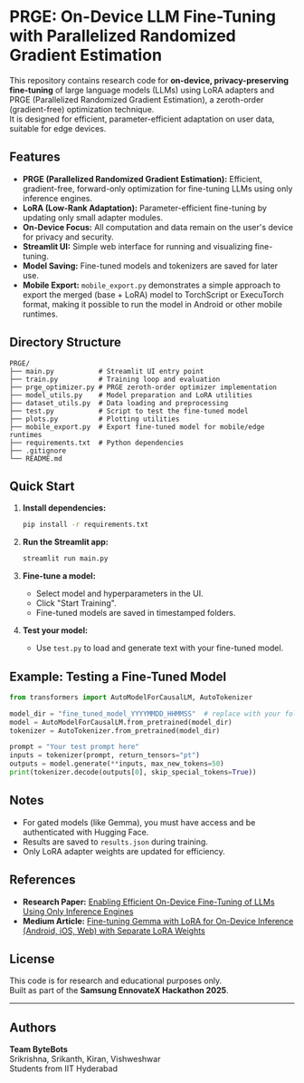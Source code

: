 # PRGE: On-Device LLM Fine-Tuning with Parallelized Randomized Gradient Estimation

This repository contains research code for **on-device, privacy-preserving fine-tuning** of large language models (LLMs) using LoRA adapters and PRGE (Parallelized Randomized Gradient Estimation), a zeroth-order (gradient-free) optimization technique.  
It is designed for efficient, parameter-efficient adaptation on user data, suitable for edge devices.

## Features

- **PRGE (Parallelized Randomized Gradient Estimation):** Efficient, gradient-free, forward-only optimization for fine-tuning LLMs using only inference engines.
- **LoRA (Low-Rank Adaptation):** Parameter-efficient fine-tuning by updating only small adapter modules.
- **On-Device Focus:** All computation and data remain on the user's device for privacy and security.
- **Streamlit UI:** Simple web interface for running and visualizing fine-tuning.
- **Model Saving:** Fine-tuned models and tokenizers are saved for later use.
- **Mobile Export:** `mobile_export.py` demonstrates a simple approach to export the merged (base + LoRA) model to TorchScript or ExecuTorch format, making it possible to run the model in Android or other mobile runtimes.

## Directory Structure

```
PRGE/
├── main.py           # Streamlit UI entry point
├── train.py          # Training loop and evaluation
├── prge_optimizer.py # PRGE zeroth-order optimizer implementation
├── model_utils.py    # Model preparation and LoRA utilities
├── dataset_utils.py  # Data loading and preprocessing
├── test.py           # Script to test the fine-tuned model
├── plots.py          # Plotting utilities
├── mobile_export.py  # Export fine-tuned model for mobile/edge runtimes
├── requirements.txt  # Python dependencies
├── .gitignore
└── README.md
```

## Quick Start

1. **Install dependencies:**

   ```sh
   pip install -r requirements.txt
   ```

2. **Run the Streamlit app:**

   ```sh
   streamlit run main.py
   ```

3. **Fine-tune a model:**

   - Select model and hyperparameters in the UI.
   - Click "Start Training".
   - Fine-tuned models are saved in timestamped folders.

4. **Test your model:**
   - Use `test.py` to load and generate text with your fine-tuned model.

## Example: Testing a Fine-Tuned Model

```python
from transformers import AutoModelForCausalLM, AutoTokenizer

model_dir = "fine_tuned_model_YYYYMMDD_HHMMSS"  # replace with your folder
model = AutoModelForCausalLM.from_pretrained(model_dir)
tokenizer = AutoTokenizer.from_pretrained(model_dir)

prompt = "Your test prompt here"
inputs = tokenizer(prompt, return_tensors="pt")
outputs = model.generate(**inputs, max_new_tokens=50)
print(tokenizer.decode(outputs[0], skip_special_tokens=True))
```

## Notes

- For gated models (like Gemma), you must have access and be authenticated with Hugging Face.
- Results are saved to `results.json` during training.
- Only LoRA adapter weights are updated for efficiency.

## References

- **Research Paper:** [Enabling Efficient On-Device Fine-Tuning of LLMs Using Only Inference Engines](https://arxiv.org/abs/2409.15520)
- **Medium Article:** [Fine-tuning Gemma with LoRA for On-Device Inference (Android, iOS, Web) with Separate LoRA Weights](https://medium.com/@denisov.shureg/fine-tuning-gemma-with-lora-for-on-device-inference-android-ios-web-with-separate-lora-weights-f05d1db30d86)

## License

This code is for research and educational purposes only.  
Built as part of the **Samsung EnnovateX Hackathon 2025**.

---

## Authors

**Team ByteBots**  
Srikrishna, Srikanth, Kiran, Vishweshwar  
Students from IIT Hyderabad
